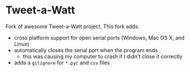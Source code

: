 # Tweet-a-Watt
Fork of awesome Tweet-a-Watt project. This fork adds:
- cross platform support for open serial ports (Windows, Mac OS X, and Linux)
- automatically closes the serial port when the program ends
  + this was causing my computer to crash if I didn't close it correctly
- adds a `gitignore` for `*.pyc` and `csv` files
